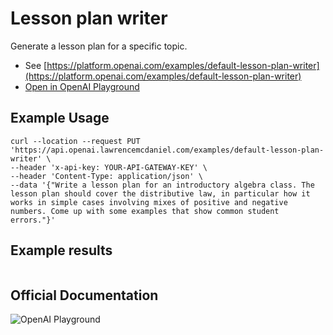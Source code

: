 # Lesson plan writer

Generate a lesson plan for a specific topic.

- See [https://platform.openai.com/examples/default-lesson-plan-writer](https://platform.openai.com/examples/default-lesson-plan-writer)
- [Open in OpenAI Playground](https://platform.openai.com/playground/p/default-lesson-plan-writer)

## Example Usage

```console
curl --location --request PUT 'https://api.openai.lawrencemcdaniel.com/examples/default-lesson-plan-writer' \
--header 'x-api-key: YOUR-API-GATEWAY-KEY' \
--header 'Content-Type: application/json' \
--data '{"Write a lesson plan for an introductory algebra class. The lesson plan should cover the distributive law, in particular how it works in simple cases involving mixes of positive and negative numbers. Come up with some examples that show common student errors."}'
```

## Example results

```json

```

## Official Documentation

![OpenAI Playground](https://raw.githubusercontent.com/FullStackWithLawrence/aws-openai/main/doc/img/examples/example-30-lesson-plan-writer.png "OpenAI Playground")
